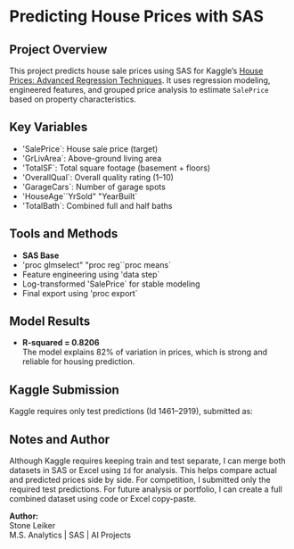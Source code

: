 # Predicting House Prices with SAS

## Project Overview  
This project predicts house sale prices using SAS for Kaggle’s [House Prices: Advanced Regression Techniques](https://www.kaggle.com/competitions/house-prices-advanced-regression-techniques). It uses regression modeling, engineered features, and grouped price analysis to estimate `SalePrice` based on property characteristics.

## Key Variables  
- 'SalePrice`: House sale price (target)  
- 'GrLivArea`: Above-ground living area  
- 'TotalSF`: Total square footage (basement + floors)  
- 'OverallQual`: Overall quality rating (1–10)  
- 'GarageCars`: Number of garage spots  
- 'HouseAge``YrSold" "YearBuilt`  
- 'TotalBath`: Combined full and half baths  

## Tools and Methods  
- **SAS Base**  
- 'proc glmselect" "proc reg``proc means`  
- Feature engineering using 'data step`  
- Log-transformed 'SalePrice` for stable modeling  
- Final export using 'proc export`  

## Model Results  
- **R-squared = 0.8206**  
   The model explains 82% of variation in prices, which is strong and reliable for housing prediction.  

## Kaggle Submission  
Kaggle requires only test predictions (Id 1461–2919), submitted as:

## Notes and Author  
Although Kaggle requires keeping train and test separate, I can merge both datasets in SAS or Excel using `Id` for analysis. This helps compare actual and predicted prices side by side. For competition, I submitted only the required test predictions. For future analysis or portfolio, I can create a full combined dataset using code or Excel copy-paste.

**Author:**  
Stone Leiker  
M.S. Analytics | SAS | AI Projects  
